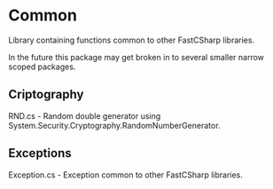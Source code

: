 # Common
Library containing functions common to other FastCSharp libraries.  

In the future this package may get broken in to several smaller narrow scoped packages.

## Criptography
RND.cs - Random double generator using System.Security.Cryptography.RandomNumberGenerator.  

## Exceptions
Exception.cs - Exception common to other FastCSharp libraries.  
  
